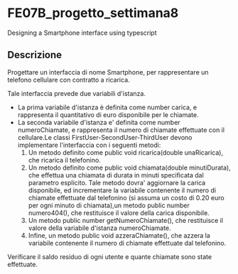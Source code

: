 # FE07B_progetto_settimana8
Designing a Smartphone interface using typescript

## Descrizione ##
Progettare un interfaccia di nome Smartphone, per rappresentare un telefono cellulare
con contratto a ricarica.

Tale interfaccia prevede due variabili d'istanza. 
- La prima variabile d'istanza è definita come number carica, e rappresenta il quantitativo di euro
disponibile per le chiamate. 
- La seconda variabile d'istanza e' definita come number numeroChiamate, e rappresenta il numero di chiamate effettuate con
il cellulare.Le classi FirstUser-SecondUser-ThirdUser devono implementare l'interfaccia con i seguenti metodi: 
    1) Un metodo definito come public void ricarica(double unaRicarica), che ricarica il telefonino. 
    2) Un metodo definito come public void chiamata(double minutiDurata), che effettua una chiamata di durata in minuti specificata dal parametro esplicito.
      Tale metodo dovra' aggiornare la carica disponibile, ed incrementare la variabile contenente il numero di chiamate effettuate dal telefonino (si assuma un costo
       di 0.20 euro per ogni minuto di chiamata),un metodo public number numero404(), che restituisce il valore della carica disponibile.
    3) Un metodo public number getNumeroChiamate(), che restituisce il valore della variabile d'istanza numeroChiamate. 
    4) Infine, un metodo public void azzeraChiamate(), che azzera la variabile contenente il numero di chiamate effettuate dal telefonino.

Verificare il saldo residuo di ogni utente e quante chiamate sono state effettuate.
